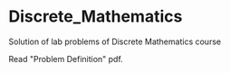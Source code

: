 # Discrete_Mathematics
Solution of lab problems of Discrete Mathematics course



Read "Problem Definition" pdf.

